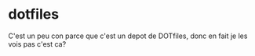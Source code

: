dotfiles
========

C'est un peu con parce que c'est un depot de DOTfiles, donc en fait je les vois pas c'est ca?
